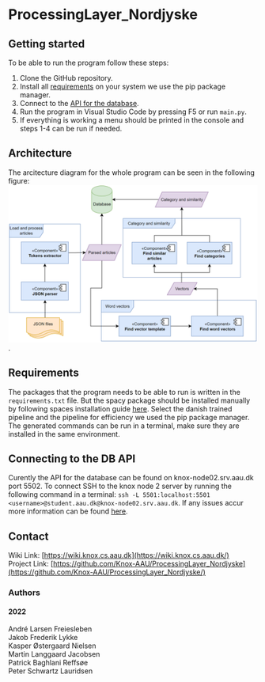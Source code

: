 # ProcessingLayer_Nordjyske
## Getting started
To be able to run the program follow these steps:
1. Clone the GitHub repository.
2. Install all [requirements](#Requirements) on your system we use the pip package manager.
3. Connect to the [API for the database](#connecting-to-the-db-api).
4. Run the program in Visual Studio Code by pressing F5 or run `main.py`.
5. If everything is working a menu should be printed in the console and steps 1-4 can be run if needed.

## Architecture
The arcitecture diagram for the whole program can be seen in the following figure:
![Architecture diagram](https://raw.githubusercontent.com/Knox-AAU/ProcessingLayer_Nordjyske/main/images/fullArchitectureDiagram.png).

## Requirements
The packages that the program needs to be able to run is written in the `requirements.txt` file. But the spacy package should be installed manually by following spaces installation guide [here](https://spacy.io/usage). Select the danish trained pipeline and the pipeline for efficiency we used the pip package manager. The generated commands can be run in a terminal, make sure they are installed in the same environment.

## Connecting to the DB API
Curently the API for the database can be found on knox-node02.srv.aau.dk port 5502. To connect SSH to the knox node 2 server by running the following command in a terminal: `ssh -L 5501:localhost:5501 <username>@student.aau.dk@knox-node02.srv.aau.dk`. If any issues accur more information can be found [here](https://wiki.knox.cs.aau.dk/en/Database/DocumentDataAPI/Introduction).

## Contact
Wiki Link: [https://wiki.knox.cs.aau.dk](https://wiki.knox.cs.aau.dk/) \
Project Link: [https://github.com/Knox-AAU/ProcessingLayer_Nordjyske](https://github.com/Knox-AAU/ProcessingLayer_Nordjyske/)
### Authors
#### 2022
André Larsen Freiesleben \
Jakob Frederik Lykke \
Kasper Østergaard Nielsen \
Martin Langgaard Jacobsen \
Patrick Baghlani Reffsøe \
Peter Schwartz Lauridsen 
